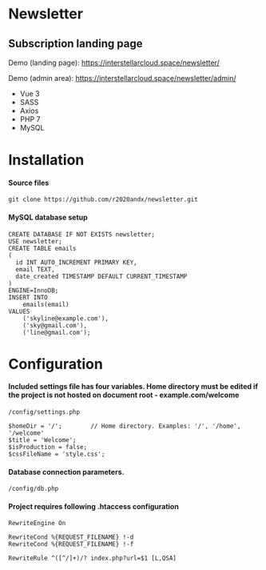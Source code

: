 # Newsletter
## Subscription landing page

Demo (landing page):
https://interstellarcloud.space/newsletter/

Demo (admin area):
https://interstellarcloud.space/newsletter/admin/

- Vue 3
- SASS
- Axios
- PHP 7
- MySQL

# Installation
#### Source files
```
git clone https://github.com/r2020andx/newsletter.git
```

#### MySQL database setup
```
CREATE DATABASE IF NOT EXISTS newsletter;
USE newsletter;
CREATE TABLE emails
(
  id INT AUTO_INCREMENT PRIMARY KEY,
  email TEXT,
  date_created TIMESTAMP DEFAULT CURRENT_TIMESTAMP
) 
ENGINE=InnoDB;
INSERT INTO 
	emails(email)
VALUES
	('skyline@example.com'),
	('sky@gmail.com'),
	('line@gmail.com');
```

# Configuration

#### Included settings file has four variables. Home directory must be edited if the project is not hosted on document root - example.com/welcome

`/config/settings.php`
 
```
$homeDir = '/';        // Home directory. Examples: '/', '/home', '/welcome'
$title = 'Welcome';
$isProduction = false;
$cssFileName = 'style.css';
```
#### Database connection parameters. 

`/config/db.php`

#### Project requires following .htaccess configuration
```
RewriteEngine On

RewriteCond %{REQUEST_FILENAME} !-d
RewriteCond %{REQUEST_FILENAME} !-f

RewriteRule ^([^/]+)/? index.php?url=$1 [L,QSA]
```
